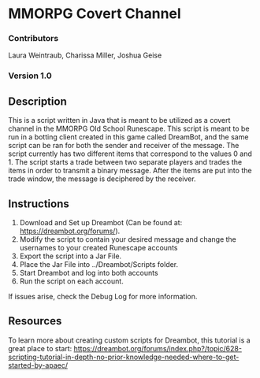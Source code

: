 # MMORPG Covert Channel
### Contributors
Laura Weintraub, Charissa Miller, Joshua Geise
### Version 1.0

## Description
This is a script written in Java that is meant to be utilized as a covert channel in the MMORPG Old School Runescape. This script is meant to be run in a botting client created in this game called DreamBot, and the same script can be ran for both the sender and receiver of the message. The script currently has two different items that correspond to the values 0 and 1. The script starts a trade between two separate players and trades the items in order to transmit a binary message. After the items are put into the trade window, the message is deciphered by the receiver.

## Instructions
1) Download and Set up Dreambot (Can be found at: https://dreambot.org/forums/).
2) Modify the script to contain your desired message and change the usernames to your created Runescape accounts
2) Export the script into a Jar File.
3) Place the Jar File into ../Dreambot/Scripts folder.
4) Start Dreambot and log into both accounts
5) Run the script on each account.

If issues arise, check the Debug Log for more information.


## Resources
To learn more about creating custom scripts for Dreambot, this tutorial is a great place to start:
  https://dreambot.org/forums/index.php?/topic/628-scripting-tutorial-in-depth-no-prior-knowledge-needed-where-to-get-started-by-apaec/
